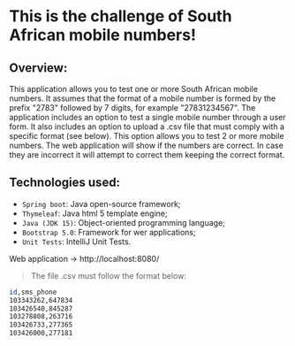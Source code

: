 # This is the challenge of South African mobile numbers!


## Overview:
This application allows you to test one or more South African mobile numbers.
It assumes that the format of a mobile number is formed by the prefix "2783" followed by 7 digits, for example "27831234567".
The application includes an option to test a single mobile number through a user form.
It also includes an option to upload a .csv file that must comply with a specific format (see below). This option allows you to test 2 or more mobile numbers.
The web application will show if the numbers are correct. In case they are incorrect it will attempt to correct them keeping the correct format.


## Technologies used:

* `Spring boot`: Java open-source framework;
* `Thymeleaf`: Java html 5 template engine;
* `Java (JDK 15)`: Object-oriented programming language;
* `Bootstrap 5.0`: Framework for wer applications;
* `Unit Tests`: IntelliJ Unit Tests.


Web application -> http://localhost:8080/


> The file .csv must follow the format below:
```sh
id,sms_phone
103343262,647834
103426540,845287
103278808,263716
103426733,277365
103426000,277181
```
